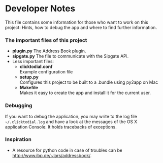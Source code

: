 # Developer Notes

This file contains some information for those who want to
work on this project: Hints, how to debug the app and where
to find further information.

### The important files of this project

* **plugin.py**
  The Address Book plugin.
* **sipgate.py**
  The file to communicate with the Sipgate API.
* Less important files:
  * **clicktodial.conf**  
    Example configuration file
  * **setup.py**  
    Configures this project to be built to a .bundle using py2app on Mac
  * **Makefile**  
    Makes it easy to create the app and install it for the current user.

### Debugging

If you want to debug the application, you may write to the log
file `~/.clicktodial.log` and have a look at the messages of the
OS X application Console. It holds tracebacks of exceptions.

### Inspiration

* A resource for python code in case of troubles can be
  <http://www.ibp.de/~lars/addressbook/>.

